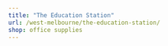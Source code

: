 ```yaml
---
title: "The Education Station"
url: /west-melbourne/the-education-station/
shop: office supplies
---
```

